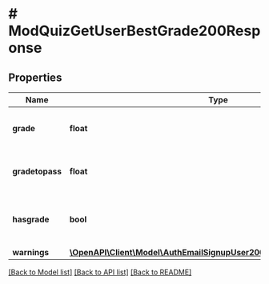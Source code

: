 # # ModQuizGetUserBestGrade200Response

## Properties

Name | Type | Description | Notes
------------ | ------------- | ------------- | -------------
**grade** | **float** | The grade (only if the user has a grade). | [optional] [default to null]
**gradetopass** | **float** | The grade to pass the quiz (only if set). | [optional] [default to null]
**hasgrade** | **bool** | Whether the user has a grade on the given quiz. | [default to null]
**warnings** | [**\OpenAPI\Client\Model\AuthEmailSignupUser200ResponseWarningsInner[]**](AuthEmailSignupUser200ResponseWarningsInner.md) |  | [optional]

[[Back to Model list]](../../README.md#models) [[Back to API list]](../../README.md#endpoints) [[Back to README]](../../README.md)
